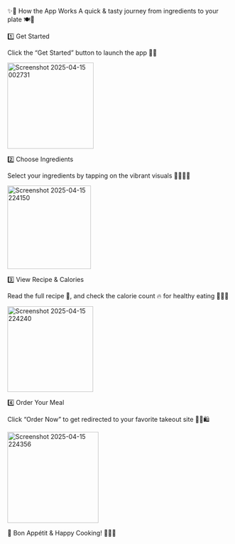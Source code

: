 ✨🍲 How the App Works
A quick & tasty journey from ingredients to your plate 🍽️💫

1️⃣ Get Started

Click the “Get Started” button to launch the app 🌿📲


<img width="194" alt="Screenshot 2025-04-15 002731" src="https://github.com/user-attachments/assets/c8353ba1-149d-49d7-b465-5ac5cf97935d" />



2️⃣ Choose Ingredients

Select your ingredients by tapping on the vibrant visuals 🥕🍅🧄🍄


<img width="188" alt="Screenshot 2025-04-15 224150" src="https://github.com/user-attachments/assets/e4b89e9a-90d9-402b-a9ad-e2a5514b0dd5" />



3️⃣ View Recipe & Calories

Read the full recipe 📖, and check the calorie count 🔥 for healthy eating 🧘‍♀️💪


<img width="193" alt="Screenshot 2025-04-15 224240" src="https://github.com/user-attachments/assets/1445c117-6138-4e71-8766-6c11305ced4f" />




4️⃣ Order Your Meal

Click “Order Now” to get redirected to your favorite takeout site 🍕🍜🛍️


<img width="205" alt="Screenshot 2025-04-15 224356" src="https://github.com/user-attachments/assets/30e84344-570a-4823-8eef-e8171087344e" />



🌟 Bon Appétit & Happy Cooking! 👩‍🍳🍴

